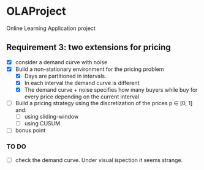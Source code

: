 # OLAProject

Online Learning Application project

## Requirement 3: two extensions for pricing

- [x] consider a demand curve with noise
- [x] Build a non-stationary environment for the pricing problem
  - [x] Days are partitioned in intervals.
  - [x] In each interval the demand curve is different
  - [x] The demand curve + noise specifies how many buyers while buy for every price depending on the current interval
- [ ] Build a pricing strategy using the discretization of the prices p ∈ [0, 1] and:
  - [ ] using sliding-window
  - [ ] using CUSUM
- [ ] bonus point

### TO DO

- [ ] check the demand curve. Under visual ispection it seems strange.
